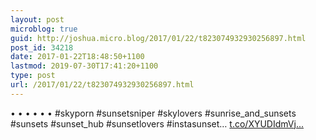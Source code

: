 ```yaml
---
layout: post
microblog: true
guid: http://joshua.micro.blog/2017/01/22/t823074932930256897.html
post_id: 34218
date: 2017-01-22T18:48:50+1100
lastmod: 2019-07-30T17:41:20+1100
type: post
url: /2017/01/22/t823074932930256897.html
---
```

• • • • • •  #skyporn #sunsetsniper #skylovers #sunrise_and_sunsets #sunsets #sunset_hub #sunsetlovers #instasunset… [t.co/XYUDIdmVj...](https://t.co/XYUDIdmVjN)

